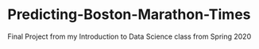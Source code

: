 # Predicting-Boston-Marathon-Times
Final Project from my Introduction to Data Science class from Spring 2020
